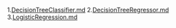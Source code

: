1.[DecisionTreeClassifier.md](https://github.com/LeeJeaHyuk/python/blob/master/Theory/scikit-learn/DecisionTreeClassifier.md)
2.[DecisionTreeRegressor.md](https://github.com/LeeJeaHyuk/python/blob/master/Theory/scikit-learn/DecisionTreeRegressor.md)
3.[LogisticRegression.md](https://github.com/LeeJeaHyuk/python/blob/master/Theory/scikit-learn/LogisticRegression.md)
